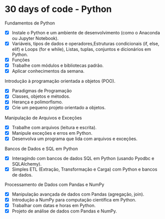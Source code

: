 # **30 days of code - Python**

 Fundamentos de Python
- [X] Instale o Python e um ambiente de desenvolvimento (como o Anaconda ou Jupyter Notebook).
- [X] Variáveis, tipos de dados e operadores,Estruturas condicionais (if, else, elif) e Loops (for e while), Listas, tuplas, conjuntos e dicionários em Python.
- [X] Funções
- [X] Trabalhe com módulos e bibliotecas padrão.
- [X] Aplicar conhecimentos da semana.

Introdução à programação orientada a objetos (POO).
- [X] Paradigmas de Programação
- [X] Classes, objetos e métodos.
- [X] Herança e polimorfismo.
- [X] Crie um pequeno projeto orientado a objetos.

Manipulação de Arquivos e Exceções
- [X] Trabalhe com arquivos (leitura e escrita).
- [X] Manipule exceções e erros em Python.
- [X] Desenvolva um programa que lida com arquivos e exceções.

Bancos de Dados e SQL em Python
- [X] Interagindo com bancos de dados SQL em Python (usando Pyodbc e SQLAlchemy).
- [X] Simples ETL (Extração, Transformação e Carga) com Python e bancos de dados.

Processamento de Dados com Pandas e NumPy
- [X] Manipulação avançada de dados com Pandas (agregação, join).
- [X] Introdução a NumPy para computação científica em Python.
- [X] Trabalhar com datas e horas em Python.
- [X] Projeto de análise de dados com Pandas e NumPy.
